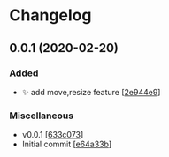 # Changelog

<a name="0.0.1"></a>
## 0.0.1 (2020-02-20)

### Added

- ✨ add  move,resize feature [[2e944e9](https://github.com/Simon-Bin/react-dragable/commit/2e944e94414686dd24e8ff34632129d34aa10f60)]

### Miscellaneous

-  v0.0.1 [[633c073](https://github.com/Simon-Bin/react-dragable/commit/633c073c20eb14fba363b9eae1cf18aa382fa99f)]
-  Initial commit [[e64a33b](https://github.com/Simon-Bin/react-dragable/commit/e64a33be489e1388bb7e009e2f69724c793951f9)]


